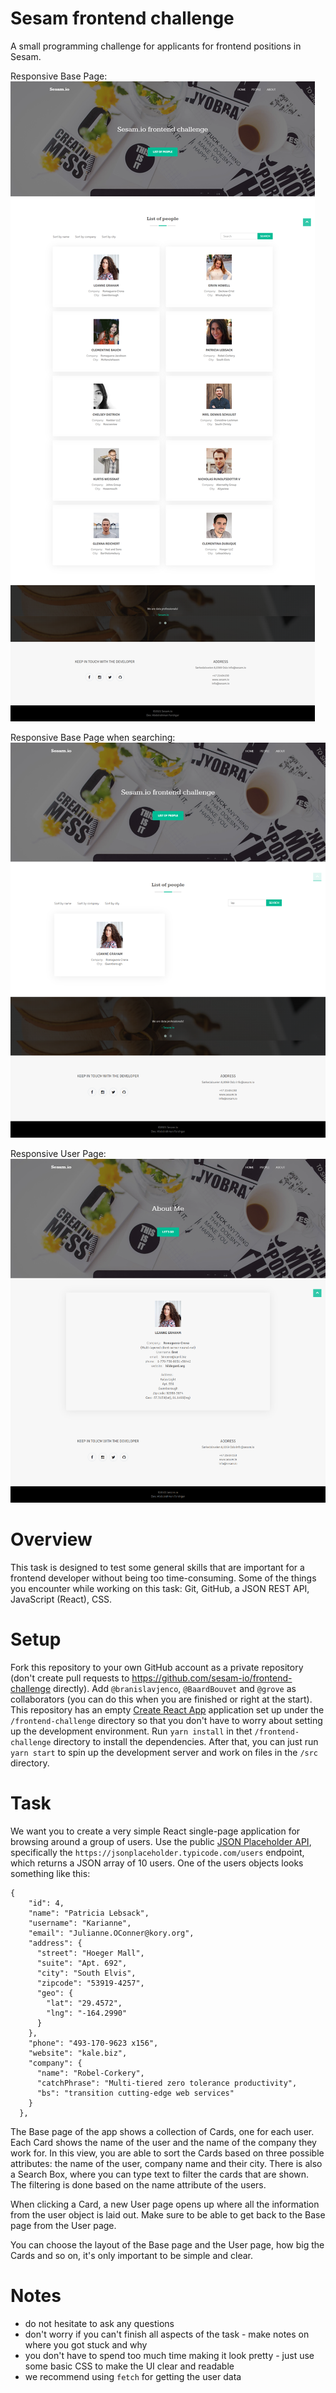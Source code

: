 # Sesam frontend challenge
A small programming challenge for applicants for frontend positions in Sesam.

 Responsive Base Page:
 <img src="Base%20Page.png" alt="base page" class="inline"/>
 
 Responsive Base Page when searching: 
 <img src="Base%20Page%20with%20Search.png" alt="base page" class="inline"/>
 
 Responsive User Page:
 <img src="User%20Page.png" alt="base page" class="inline"/>

# Overview
This task is designed to test some general skills that are important for a frontend developer without being too time-consuming. Some of the things you encounter while working on this task: Git, GitHub, a JSON REST API, JavaScript (React), CSS.

# Setup
Fork this repository to your own GitHub account as a private repository (don't create pull requests to https://github.com/sesam-io/frontend-challenge directly). Add `@branislavjenco`, `@BaardBouvet` and `@grove` as collaborators (you can do this when you are finished or right at the start). This repository has an empty [Create React App](https://github.com/facebook/create-react-app) application set up under the `/frontend-challenge` directory so that you don't have to worry about setting up the development environment. 
Run `yarn install` in thet `/frontend-challenge` directory to install the dependencies. After that, you can just run `yarn start` to spin up the development server and work on files in the `/src` directory.

# Task
We want you to create a very simple React single-page application for browsing around a group of users. Use the public [JSON Placeholder API](https://jsonplaceholder.typicode.com/), specifically the `https://jsonplaceholder.typicode.com/users` endpoint, which returns a JSON array of 10 users. One of the users objects looks something like this:
```
{
    "id": 4,
    "name": "Patricia Lebsack",
    "username": "Karianne",
    "email": "Julianne.OConner@kory.org",
    "address": {
      "street": "Hoeger Mall",
      "suite": "Apt. 692",
      "city": "South Elvis",
      "zipcode": "53919-4257",
      "geo": {
        "lat": "29.4572",
        "lng": "-164.2990"
      }
    },
    "phone": "493-170-9623 x156",
    "website": "kale.biz",
    "company": {
      "name": "Robel-Corkery",
      "catchPhrase": "Multi-tiered zero tolerance productivity",
      "bs": "transition cutting-edge web services"
    }
  },
```

The Base page of the app shows a collection of Cards, one for each user. Each Card shows the name of the user and the name of the company they work for. In this view, you are able to sort the Cards based on three possible attributes: the name of the user, company name and their city. There is also a Search Box, where you can type text to filter the cards that are shown. The filtering is done based on the name attribute of the users.

When clicking a Card, a new User page opens up where all the information from the user object is laid out. Make sure to be able to get back to the Base page from the User page.

You can choose the layout of the Base page and the User page, how big the Cards and so on, it's only important to be simple and clear.

# Notes
- do not hesitate to ask any questions
- don't worry if you can't finish all aspects of the task - make notes on where you got stuck and why
- you don't have to spend too much time making it look pretty - just use some basic CSS to make the UI clear and readable
- we recommend using `fetch` for getting the user data


